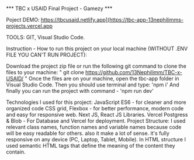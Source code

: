 *** TBC x USAID Final Project - Gamezy ***

Poject DEMO: https://tbcusaid.netlify.app](https://tbc-app-13nephilimms-projects.vercel.app

TOOLS: GIT, Visual Studio Code.

Instruction - How to run this project on your local machine (WITHOUT .ENV FILE YOU CAN'T RUN PROJECT):

Download the project zip file or run the following git command to clone the files to your machine: " git clone https://github.com/13Nephilimm/TBC-x-USAID/ "
Once the files are on your machine, open the tbc-app folder in Visual Studio Code.
Then you should use terminal and type: 'npm i'
And finally you can run the project with command - 'npm run dev'

Technologies I used for this project:
JavaScript ES6 - for cleaner and more organized code
CSS grid, Flexbox - for better performance, modern code and easy for responsive web.
Next JS, React JS Libraries. 
Vercel Postgress & Blob - For Database and Vercel for deployment.
Project Structure: I used relevant class names, function names and variable names because code will be easy readable for others. also it make a lot of sense. it's fully responsive on any device (PC, Laptop, Tablet, Mobile). In HTML structure I used semantic HTML tags that define the meaning of the content they contain.
